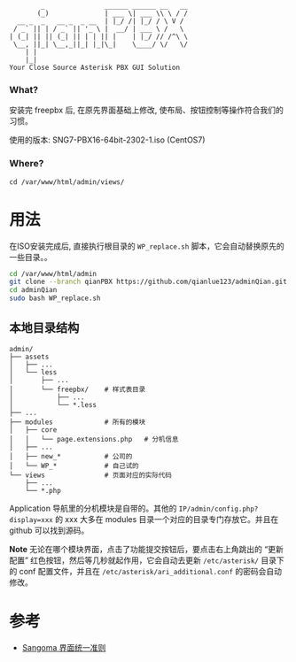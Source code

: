 ```
        _               ______ ______ __   __
       (_)              | ___ \| ___ \\ \ / /
  __ _  _   __ _  _ __  | |_/ /| |_/ / \ V / 
 / _` || | / _` || '_ \ |  __/ | ___ \ /   \ 
| (_| || || (_| || | | || |    | |_/ // /^\ \
 \__, ||_| \__,_||_| |_|\_|    \____/ \/   \/
    | |                                      
    |_|        
Your Close Source Asterisk PBX GUI Solution    
```
### What?

安装完 freepbx 后, 在原先界面基础上修改, 使布局、按钮控制等操作符合我们的习惯。

使用的版本: SNG7-PBX16-64bit-2302-1.iso (CentOS7)

### Where?

`cd /var/www/html/admin/views/`

# 用法

在ISO安装完成后, 直接执行根目录的 `WP_replace.sh` 脚本，它会自动替换原先的一些目录。。

```bash
cd /var/www/html/admin
git clone --branch qianPBX https://github.com/qianlue123/adminQian.git
cd adminQian
sudo bash WP_replace.sh
```

## 本地目录结构

```
admin/
├── assets
│   ├── ...
│   └── less
│       ├── ...
│       └── freepbx/    # 样式表目录
│           ├── ...
│           └── *.less
├── ...
├── modules             # 所有的模块
│   ├── core
│   │   └── page.extensions.php   # 分机信息
│   ├── ...
│   ├── new_*           # 公司的
│   └── WP_*            # 自己试的
└── views               # 页面对应的实际代码
    ├── ...
    └── *.php
```

Application 导航里的分机模块是自带的。其他的 `IP/admin/config.php?display=xxx` 的 xxx 大多在 modules 目录一个对应的目录专门存放它。并且在 github 可以找到源码。

**Note** 无论在哪个模块界面，点击了功能提交按钮后，要点击右上角跳出的 “更新配置” 红色按钮，然后等几秒就起作用，它会自动去更新 `/etc/asterisk/` 目录下的 conf 配置文件，并且在 `/etc/asterisk/ari_additional.conf` 的密码会自动修改。

# 参考

- [Sangoma 界面统一准则](https://sangomakb.atlassian.net/wiki/spaces/FP/pages/10093035/Uniformity+Guidelines)

